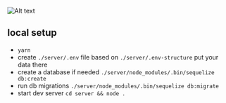 ![Alt text](https://image.flaticon.com/icons/png/512/139/139481.png)

## local setup

- `yarn`
- create `./server/.env` file based on `./server/.env-structure` put your data there
- create a database if needed `./server/node_modules/.bin/sequelize db:create`
- run db migrations `./server/node_modules/.bin/sequelize db:migrate`
- start dev server `cd server && node .`
